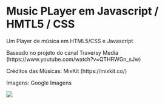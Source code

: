 # Music PLayer em Javascript / HMTL5 / CSS

<p>Um Player de música em HTML5/CSS e Javascript</p>
<p>Baseado no projeto do canal Traversy Media (https://www.youtube.com/watch?v=QTHRWGn_sJw)</p>
<p>Créditos das Músicas: MixKit (https://mixkit.co/)</p>
<p>Imagens: Google Imagens</p>

<p><img src="https://jorgefabiano.com/music-player/assets/images/music-player.png"/></p>
